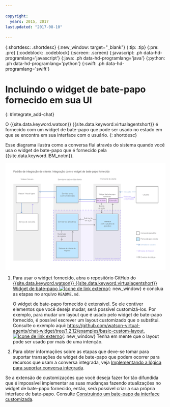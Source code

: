 ```yaml
---

copyright:
  years: 2015, 2017
lastupdated: "2017-08-10"

---
```


{:shortdesc: .shortdesc}
{:new_window: target="_blank"}
{:tip: .tip}
{:pre: .pre}
{:codeblock: .codeblock}
{:screen: .screen}
{:javascript: .ph data-hd-programlang='javascript'}
{:java: .ph data-hd-programlang='java'}
{:python: .ph data-hd-programlang='python'}
{:swift: .ph data-hd-programlang='swift'}

# Incluindo o widget de bate-papo fornecido em sua UI 
{: #integrate_add-chat}

O {{site.data.keyword.watson}} {{site.data.keyword.virtualagentshort}} é fornecido com um widget de bate-papo que pode ser usado no estado em
que se encontra em sua interface com o usuário.
{: shortdesc}

Esse diagrama ilustra como a conversa flui através do sistema quando você usa o widget de bate-papo que é fornecido pela {{site.data.keyword.IBM_notm}}.

![Mostra uma configuração padrão na qual o widget de bate-papo fornecido é usado.](images/builtin_chat_new.png)

1.  Para usar o widget fornecido, abra o repositório GitHub do [{{site.data.keyword.watson}} {{site.data.keyword.virtualagentshort}} Widget de bate-papo ![Ícone de link externo](../../icons/launch-glyph.svg "Ícone de link externo")](https://github.com/watson-virtual-agents/chat-widget "Ícone de link externo"){: new_window} e conclua as etapas no arquivo `README.md`. 

    O widget de bate-papo fornecido é extensível. Se ele contiver elementos que você deseja mudar, será possível customizá-los. Por exemplo, para mudar um
layout que é usado pelo widget de bate-papo fornecido, é possível escrever um layout customizado que o substitui. Consulte o exemplo aqui: [https://github.com/watson-virtual-agents/chat-widget/tree/1.2.12/examples/basic-custom-layout. ![Ícone de link externo](../../icons/launch-glyph.svg "Ícone de link externo")](https://github.com/watson-virtual-agents/chat-widget/tree/1.2.12/examples/basic-custom-layout "Ícone de link externo"){: new_window} Tenha em mente que o layout pode ser usado por mais de uma intenção.

1.  Para obter informações sobre as etapas que deve-se tomar para suportar transações de widget de bate-papo que podem ocorrer para recursos que usam a
conversa integrada, veja [Implementando a lógica para suportar conversa integrada](impl_intents.html#backend_transaction).

Se a extensão de customizações que você deseja fazer for tão difundida que é impossível implementar as suas mudanças fazendo atualizações no widget de bate-papo
fornecido, então, será possível criar a sua própria interface de bate-papo. Consulte [Construindo um bate-papo da interface customizada](integrate_custom-chat.html).
